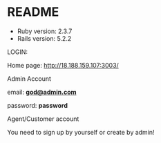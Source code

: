 # README

* Ruby version: 2.3.7
* Rails version: 5.2.2

LOGIN:

Home page: http://18.188.159.107:3003/

Admin Account

email: **god@admin.com**

password: **password**

Agent/Customer account 

You need to sign up by yourself or create  by admin!





